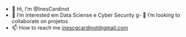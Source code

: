 - 👋 Hi, I’m @InesCardinot
- 👀 I’m interested em Data Sciense e Cyber Security
g- 💞️ I’m looking to collaborate on  projetos
- 📫 How to reach me  inescgcardinot@gmail.com

<!---
InesCardinot/InesCardinot is a ✨ special ✨ repository because its `README.md` (this file) appears on your GitHub profile.
You can click the Preview link to take a look at your changes.
--->

